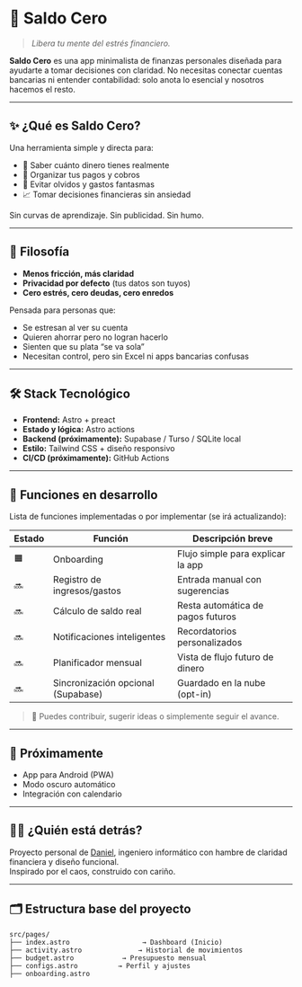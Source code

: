 

# 💸 Saldo Cero

> _Libera tu mente del estrés financiero._

**Saldo Cero** es una app minimalista de finanzas personales diseñada para ayudarte a tomar decisiones con claridad. No necesitas conectar cuentas bancarias ni entender contabilidad: solo anota lo esencial y nosotros hacemos el resto.

---

## ✨ ¿Qué es Saldo Cero?

Una herramienta simple y directa para:

- 📌 Saber cuánto dinero tienes realmente  
- 📅 Organizar tus pagos y cobros  
- 🚨 Evitar olvidos y gastos fantasmas  
- 📈 Tomar decisiones financieras sin ansiedad

Sin curvas de aprendizaje. Sin publicidad. Sin humo.

---

## 🧠 Filosofía

- **Menos fricción, más claridad**  
- **Privacidad por defecto** (tus datos son tuyos)  
- **Cero estrés, cero deudas, cero enredos**

Pensada para personas que:

- Se estresan al ver su cuenta
- Quieren ahorrar pero no logran hacerlo
- Sienten que su plata “se va sola”
- Necesitan control, pero sin Excel ni apps bancarias confusas

---

## 🛠️ Stack Tecnológico

- **Frontend:** Astro + preact 
- **Estado y lógica:** Astro actions
- **Backend (próximamente):** Supabase / Turso / SQLite local   
- **Estilo:** Tailwind CSS + diseño responsivo 
- **CI/CD (próximamente):** GitHub Actions

---

## 🚧 Funciones en desarrollo

Lista de funciones implementadas o por implementar (se irá actualizando):

| Estado | Función                              | Descripción breve                        |
|--------|--------------------------------------|-------------------------------------------|
| 🟧     | Onboarding                           | Flujo simple para explicar la app         |
| 🔜     | Registro de ingresos/gastos          | Entrada manual con sugerencias            |
| 🔜     | Cálculo de saldo real                | Resta automática de pagos futuros         |
| 🔜     | Notificaciones inteligentes          | Recordatorios personalizados              |
| 🔜     | Planificador mensual                 | Vista de flujo futuro de dinero           |
| 🔜     | Sincronización opcional (Supabase)   | Guardado en la nube (opt-in)              |

> 🧩 Puedes contribuir, sugerir ideas o simplemente seguir el avance.

---

## 📲 Próximamente

- App para Android (PWA)
- Modo oscuro automático
- Integración con calendario

---

## 🧑‍💻 ¿Quién está detrás?

Proyecto personal de [Daniel](https://github.com/cldrojas), ingeniero informático con hambre de claridad financiera y diseño funcional.  
Inspirado por el caos, construido con cariño.

---

## 🗂 Estructura base del proyecto
```
src/pages/
├── index.astro                  → Dashboard (Inicio)
├── activity.astro              → Historial de movimientos
├── budget.astro            → Presupuesto mensual
├── configs.astro          → Perfil y ajustes
├── onboarding.astro
```
